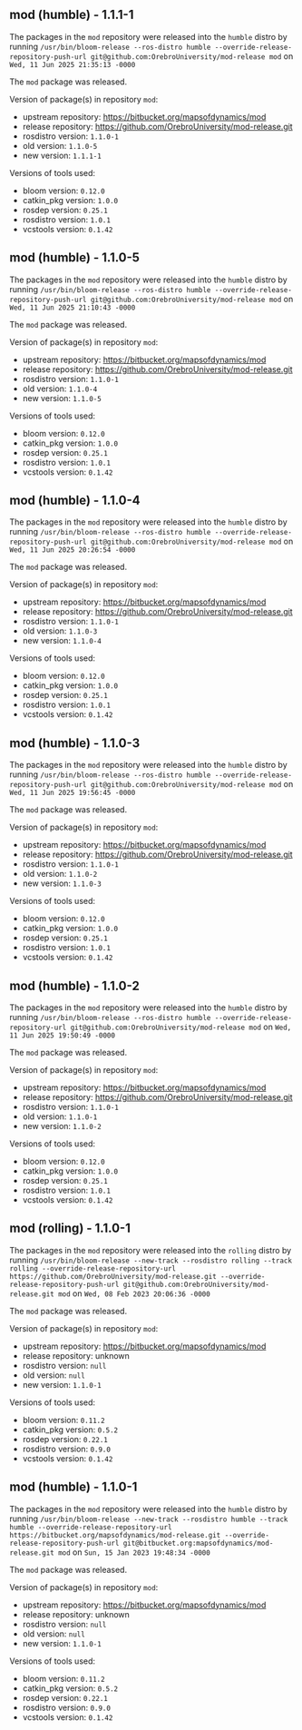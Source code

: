 ## mod (humble) - 1.1.1-1

The packages in the `mod` repository were released into the `humble` distro by running `/usr/bin/bloom-release --ros-distro humble --override-release-repository-push-url git@github.com:OrebroUniversity/mod-release mod` on `Wed, 11 Jun 2025 21:35:13 -0000`

The `mod` package was released.

Version of package(s) in repository `mod`:

- upstream repository: https://bitbucket.org/mapsofdynamics/mod
- release repository: https://github.com/OrebroUniversity/mod-release.git
- rosdistro version: `1.1.0-1`
- old version: `1.1.0-5`
- new version: `1.1.1-1`

Versions of tools used:

- bloom version: `0.12.0`
- catkin_pkg version: `1.0.0`
- rosdep version: `0.25.1`
- rosdistro version: `1.0.1`
- vcstools version: `0.1.42`


## mod (humble) - 1.1.0-5

The packages in the `mod` repository were released into the `humble` distro by running `/usr/bin/bloom-release --ros-distro humble --override-release-repository-push-url git@github.com:OrebroUniversity/mod-release mod` on `Wed, 11 Jun 2025 21:10:43 -0000`

The `mod` package was released.

Version of package(s) in repository `mod`:

- upstream repository: https://bitbucket.org/mapsofdynamics/mod
- release repository: https://github.com/OrebroUniversity/mod-release.git
- rosdistro version: `1.1.0-1`
- old version: `1.1.0-4`
- new version: `1.1.0-5`

Versions of tools used:

- bloom version: `0.12.0`
- catkin_pkg version: `1.0.0`
- rosdep version: `0.25.1`
- rosdistro version: `1.0.1`
- vcstools version: `0.1.42`


## mod (humble) - 1.1.0-4

The packages in the `mod` repository were released into the `humble` distro by running `/usr/bin/bloom-release --ros-distro humble --override-release-repository-push-url git@github.com:OrebroUniversity/mod-release mod` on `Wed, 11 Jun 2025 20:26:54 -0000`

The `mod` package was released.

Version of package(s) in repository `mod`:

- upstream repository: https://bitbucket.org/mapsofdynamics/mod
- release repository: https://github.com/OrebroUniversity/mod-release.git
- rosdistro version: `1.1.0-1`
- old version: `1.1.0-3`
- new version: `1.1.0-4`

Versions of tools used:

- bloom version: `0.12.0`
- catkin_pkg version: `1.0.0`
- rosdep version: `0.25.1`
- rosdistro version: `1.0.1`
- vcstools version: `0.1.42`


## mod (humble) - 1.1.0-3

The packages in the `mod` repository were released into the `humble` distro by running `/usr/bin/bloom-release --ros-distro humble --override-release-repository-push-url git@github.com:OrebroUniversity/mod-release mod` on `Wed, 11 Jun 2025 19:56:45 -0000`

The `mod` package was released.

Version of package(s) in repository `mod`:

- upstream repository: https://bitbucket.org/mapsofdynamics/mod
- release repository: https://github.com/OrebroUniversity/mod-release.git
- rosdistro version: `1.1.0-1`
- old version: `1.1.0-2`
- new version: `1.1.0-3`

Versions of tools used:

- bloom version: `0.12.0`
- catkin_pkg version: `1.0.0`
- rosdep version: `0.25.1`
- rosdistro version: `1.0.1`
- vcstools version: `0.1.42`


## mod (humble) - 1.1.0-2

The packages in the `mod` repository were released into the `humble` distro by running `/usr/bin/bloom-release --ros-distro humble --override-release-repository-url git@github.com:OrebroUniversity/mod-release mod` on `Wed, 11 Jun 2025 19:50:49 -0000`

The `mod` package was released.

Version of package(s) in repository `mod`:

- upstream repository: https://bitbucket.org/mapsofdynamics/mod
- release repository: https://github.com/OrebroUniversity/mod-release.git
- rosdistro version: `1.1.0-1`
- old version: `1.1.0-1`
- new version: `1.1.0-2`

Versions of tools used:

- bloom version: `0.12.0`
- catkin_pkg version: `1.0.0`
- rosdep version: `0.25.1`
- rosdistro version: `1.0.1`
- vcstools version: `0.1.42`


## mod (rolling) - 1.1.0-1

The packages in the `mod` repository were released into the `rolling` distro by running `/usr/bin/bloom-release --new-track --rosdistro rolling --track rolling --override-release-repository-url https://github.com/OrebroUniversity/mod-release.git --override-release-repository-push-url git@github.com:OrebroUniversity/mod-release.git mod` on `Wed, 08 Feb 2023 20:06:36 -0000`

The `mod` package was released.

Version of package(s) in repository `mod`:

- upstream repository: https://bitbucket.org/mapsofdynamics/mod
- release repository: unknown
- rosdistro version: `null`
- old version: `null`
- new version: `1.1.0-1`

Versions of tools used:

- bloom version: `0.11.2`
- catkin_pkg version: `0.5.2`
- rosdep version: `0.22.1`
- rosdistro version: `0.9.0`
- vcstools version: `0.1.42`


## mod (humble) - 1.1.0-1

The packages in the `mod` repository were released into the `humble` distro by running `/usr/bin/bloom-release --new-track --rosdistro humble --track humble --override-release-repository-url https://bitbucket.org/mapsofdynamics/mod-release.git --override-release-repository-push-url git@bitbucket.org:mapsofdynamics/mod-release.git mod` on `Sun, 15 Jan 2023 19:48:34 -0000`

The `mod` package was released.

Version of package(s) in repository `mod`:

- upstream repository: https://bitbucket.org/mapsofdynamics/mod
- release repository: unknown
- rosdistro version: `null`
- old version: `null`
- new version: `1.1.0-1`

Versions of tools used:

- bloom version: `0.11.2`
- catkin_pkg version: `0.5.2`
- rosdep version: `0.22.1`
- rosdistro version: `0.9.0`
- vcstools version: `0.1.42`


